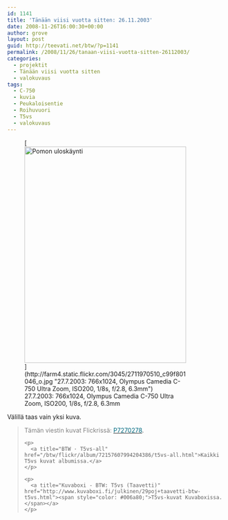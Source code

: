 ```yaml
---
id: 1141
title: 'Tänään viisi vuotta sitten: 26.11.2003'
date: 2008-11-26T16:00:30+00:00
author: grove
layout: post
guid: http://teevati.net/btw/?p=1141
permalink: /2008/11/26/tanaan-viisi-vuotta-sitten-26112003/
categories:
  - projektit
  - Tänään viisi vuotta sitten
  - valokuvaus
tags:
  - C-750
  - kuvia
  - Peukaloisentie
  - Roihuvuori
  - T5vs
  - valokuvaus
---
```

<figure style="width: 374px" class="wp-caption aligncenter">[<img title="Pomon uloskäynti" src="http://farm4.static.flickr.com/3045/2711970510_5daf6f618c.jpg" alt="Pomon uloskäynti" width="374" height="500" />](http://farm4.static.flickr.com/3045/2711970510_c99f801046_o.jpg "27.7.2003: 766x1024, Olympus Camedia C-750 Ultra Zoom, ISO200, 1/8s, f/2.8, 6.3mm")<figcaption class="wp-caption-text">27.7.2003: 766x1024, Olympus Camedia C-750 Ultra Zoom, ISO200, 1/8s, f/2.8, 6.3mm</figcaption></figure> 

<p style="text-align: center;">
  <p>
    Välillä taas vain yksi kuva.
  </p>
  
  <blockquote>
    <p>
      <span style="color: #808080;">Tämän viestin kuvat Flickrissä:</span> <a title="P7270278 on Flickr" href="http://www.flickr.com/photos/teevati/2711970510"><span style="color: #006a80;">P7270278</span></a><a title="P7260213 on Flickr" href="http://flickr.com/photos/teevati/2711969242"></a>.
    </p>
    
    <p>
      <a title="BTW · T5vs-all" href="/btw/flickr/album/72157607994204386/t5vs-all.html">Kaikki T5vs kuvat albumissa.</a>
    </p>
    
    <p>
      <a title="Kuvaboxi - BTW: T5vs (Taavetti)" href="http://www.kuvaboxi.fi/julkinen/29poj+taavetti-btw-t5vs.html"><span style="color: #006a80;">T5vs-kuvat Kuvaboxissa.</span></a>
    </p>
  </blockquote>
